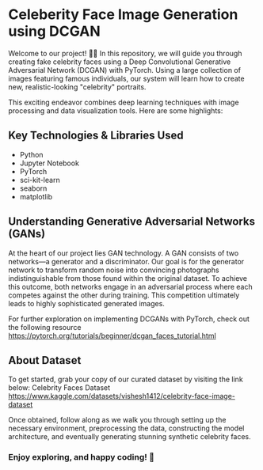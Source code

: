 # Celeberity Face Image Generation using DCGAN

Welcome to our project! 🤗🚀 In this repository, we will guide you through creating fake celebrity faces using a Deep Convolutional Generative Adversarial Network (DCGAN) with PyTorch. Using a large collection of images featuring famous individuals, our system will learn how to create new, realistic-looking "celebrity" portraits.

This exciting endeavor combines deep learning techniques with image processing and data visualization tools. Here are some highlights:

## Key Technologies & Libraries Used
* Python
* Jupyter Notebook
* PyTorch
* sci-kit-learn
* seaborn
* matplotlib

## Understanding Generative Adversarial Networks (GANs)
At the heart of our project lies GAN technology. A GAN consists of two networks—a generator and a discriminator. Our goal is for the generator network to transform random noise into convincing photographs indistinguishable from those found within the original dataset. To achieve this outcome, both networks engage in an adversarial process where each competes against the other during training. This competition ultimately leads to highly sophisticated generated images.

For further exploration on implementing DCGANs with PyTorch, check out the following resource
<https://pytorch.org/tutorials/beginner/dcgan_faces_tutorial.html>

## About Dataset
To get started, grab your copy of our curated dataset by visiting the link below:
Celebrity Faces Dataset
<https://www.kaggle.com/datasets/vishesh1412/celebrity-face-image-dataset>

Once obtained, follow along as we walk you through setting up the necessary environment, preprocessing the data, constructing the model architecture, and eventually generating stunning synthetic celebrity faces.

### Enjoy exploring, and happy coding! 🎉
